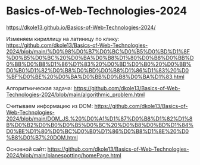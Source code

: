 # Basics-of-Web-Technologies-2024

https://dkole13.github.io/Basics-of-Web-Technologies-2024/

Изменяем кириллицу на латиницу по клику: https://github.com/dkole13/Basics-of-Web-Technologies-2024/blob/main/%D0%98%D0%B7%D0%BC%D0%B5%D0%BD%D1%8F%D0%B5%D0%BC%20%D0%BA%D0%B8%D1%80%D0%B8%D0%BB%D0%BB%D0%B8%D1%86%D1%83%20%D0%BD%D0%B0%20%D0%BB%D0%B0%D1%82%D0%B8%D0%BD%D0%B8%D1%86%D1%83%20%D0%BF%D0%BE%20%D0%BA%D0%BB%D0%B8%D0%BA%D1%83.html

Алгоритмическая задача: https://github.com/dkole13/Basics-of-Web-Technologies-2024/blob/main/algorithmic_problem.html

Считываем информацию из DOM: https://github.com/dkole13/Basics-of-Web-Technologies-2024/blob/main/DOM_JS.%20%D0%A1%D1%87%D0%B8%D1%82%D1%8B%D0%B2%D0%B0%D0%B5%D0%BC%20%D0%B8%D0%BD%D1%84%D0%BE%D1%80%D0%BC%D0%B0%D1%86%D0%B8%D1%8E%20%D0%B8%D0%B7%20DOM.html

Основной сайт: https://github.com/dkole13/Basics-of-Web-Technologies-2024/blob/main/planespotting/homePage.html
